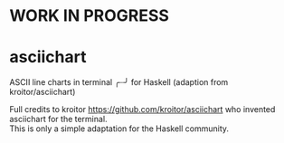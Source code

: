 # WORK IN PROGRESS

# asciichart
ASCII line charts in terminal ╭┈╯ for Haskell (adaption from kroitor/asciichart)

Full credits to kroitor https://github.com/kroitor/asciichart who invented asciichart for the terminal.  
This is only a simple adaptation for the Haskell community.
